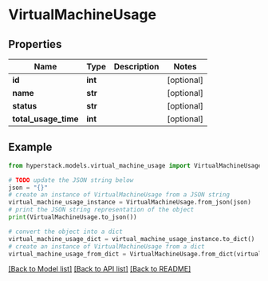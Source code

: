 # VirtualMachineUsage


## Properties

Name | Type | Description | Notes
------------ | ------------- | ------------- | -------------
**id** | **int** |  | [optional] 
**name** | **str** |  | [optional] 
**status** | **str** |  | [optional] 
**total_usage_time** | **int** |  | [optional] 

## Example

```python
from hyperstack.models.virtual_machine_usage import VirtualMachineUsage

# TODO update the JSON string below
json = "{}"
# create an instance of VirtualMachineUsage from a JSON string
virtual_machine_usage_instance = VirtualMachineUsage.from_json(json)
# print the JSON string representation of the object
print(VirtualMachineUsage.to_json())

# convert the object into a dict
virtual_machine_usage_dict = virtual_machine_usage_instance.to_dict()
# create an instance of VirtualMachineUsage from a dict
virtual_machine_usage_from_dict = VirtualMachineUsage.from_dict(virtual_machine_usage_dict)
```
[[Back to Model list]](../README.md#documentation-for-models) [[Back to API list]](../README.md#documentation-for-api-endpoints) [[Back to README]](../README.md)



